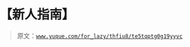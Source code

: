 # 【新人指南】

> 原文：[`www.yuque.com/for_lazy/thfiu8/te5tqptg0g19yyvc`](https://www.yuque.com/for_lazy/thfiu8/te5tqptg0g19yyvc)



